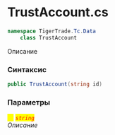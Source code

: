 
# TrustAccount.cs
```csharp
namespace TigerTrade.Tc.Data  
    class TrustAccount
```

Описание

### Синтаксис
```csharp
public TrustAccount(string id)
```

### Параметры  
<mark style="color:yellow;">`id`</mark> <mark style="color:red;">*`string`*</mark>  
 *Описание*  
  

                    
                    